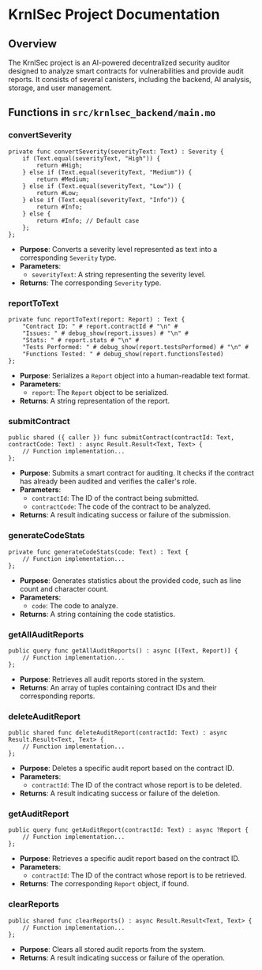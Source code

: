 # KrnlSec Project Documentation

## Overview
The KrnlSec project is an AI-powered decentralized security auditor designed to analyze smart contracts for vulnerabilities and provide audit reports. It consists of several canisters, including the backend, AI analysis, storage, and user management.

## Functions in `src/krnlsec_backend/main.mo`

### convertSeverity
```motoko
private func convertSeverity(severityText: Text) : Severity {
    if (Text.equal(severityText, "High")) {
        return #High;
    } else if (Text.equal(severityText, "Medium")) {
        return #Medium;
    } else if (Text.equal(severityText, "Low")) {
        return #Low;
    } else if (Text.equal(severityText, "Info")) {
        return #Info;
    } else {
        return #Info; // Default case
    };
};
```
- **Purpose**: Converts a severity level represented as text into a corresponding `Severity` type.
- **Parameters**: 
  - `severityText`: A string representing the severity level.
- **Returns**: The corresponding `Severity` type.

### reportToText
```motoko
private func reportToText(report: Report) : Text {
    "Contract ID: " # report.contractId # "\n" #
    "Issues: " # debug_show(report.issues) # "\n" #
    "Stats: " # report.stats # "\n" #
    "Tests Performed: " # debug_show(report.testsPerformed) # "\n" #
    "Functions Tested: " # debug_show(report.functionsTested)
};
```
- **Purpose**: Serializes a `Report` object into a human-readable text format.
- **Parameters**: 
  - `report`: The `Report` object to be serialized.
- **Returns**: A string representation of the report.

### submitContract
```motoko
public shared ({ caller }) func submitContract(contractId: Text, contractCode: Text) : async Result.Result<Text, Text> {
    // Function implementation...
};
```
- **Purpose**: Submits a smart contract for auditing. It checks if the contract has already been audited and verifies the caller's role.
- **Parameters**: 
  - `contractId`: The ID of the contract being submitted.
  - `contractCode`: The code of the contract to be analyzed.
- **Returns**: A result indicating success or failure of the submission.

### generateCodeStats
```motoko
private func generateCodeStats(code: Text) : Text {
    // Function implementation...
};
```
- **Purpose**: Generates statistics about the provided code, such as line count and character count.
- **Parameters**: 
  - `code`: The code to analyze.
- **Returns**: A string containing the code statistics.

### getAllAuditReports
```motoko
public query func getAllAuditReports() : async [(Text, Report)] {
    // Function implementation...
};
```
- **Purpose**: Retrieves all audit reports stored in the system.
- **Returns**: An array of tuples containing contract IDs and their corresponding reports.

### deleteAuditReport
```motoko
public shared func deleteAuditReport(contractId: Text) : async Result.Result<Text, Text> {
    // Function implementation...
};
```
- **Purpose**: Deletes a specific audit report based on the contract ID.
- **Parameters**: 
  - `contractId`: The ID of the contract whose report is to be deleted.
- **Returns**: A result indicating success or failure of the deletion.

### getAuditReport
```motoko
public query func getAuditReport(contractId: Text) : async ?Report {
    // Function implementation...
};
```
- **Purpose**: Retrieves a specific audit report based on the contract ID.
- **Parameters**: 
  - `contractId`: The ID of the contract whose report is to be retrieved.
- **Returns**: The corresponding `Report` object, if found.

### clearReports
```motoko
public shared func clearReports() : async Result.Result<Text, Text> {
    // Function implementation...
};
```
- **Purpose**: Clears all stored audit reports from the system.
- **Returns**: A result indicating success or failure of the operation.
